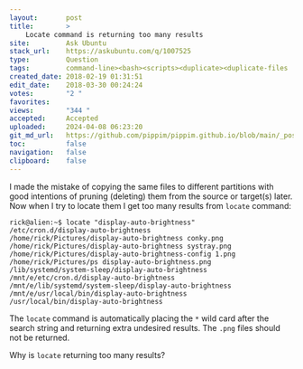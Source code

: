 ```yaml
---
layout:       post
title:        >
    Locate command is returning too many results
site:         Ask Ubuntu
stack_url:    https://askubuntu.com/q/1007525
type:         Question
tags:         command-line><bash><scripts><duplicate><duplicate-files
created_date: 2018-02-19 01:31:51
edit_date:    2018-03-30 00:24:24
votes:        "2 "
favorites:    
views:        "344 "
accepted:     Accepted
uploaded:     2024-04-08 06:23:20
git_md_url:   https://github.com/pippim/pippim.github.io/blob/main/_posts/2018/2018-02-19-Locate-command-is-returning-too-many-results.md
toc:          false
navigation:   false
clipboard:    false
---
```


I made the mistake of copying the same files to different partitions with good intentions of pruning (deleting) them from the source or target(s) later. Now when I try to locate them I get too many results from `locate` command:

``` 
rick@alien:~$ locate "display-auto-brightness"
/etc/cron.d/display-auto-brightness
/home/rick/Pictures/display-auto-brightness conky.png
/home/rick/Pictures/display-auto-brightness systray.png
/home/rick/Pictures/display-auto-brightness-config 1.png
/home/rick/Pictures/ps display-auto-brightness.png
/lib/systemd/system-sleep/display-auto-brightness
/mnt/e/etc/cron.d/display-auto-brightness
/mnt/e/lib/systemd/system-sleep/display-auto-brightness
/mnt/e/usr/local/bin/display-auto-brightness
/usr/local/bin/display-auto-brightness
```

The `locate` command is automatically placing the `*` wild card after the search string and returning extra undesired results. The `.png` files should not be returned.

Why is `locate` returning too many results?
